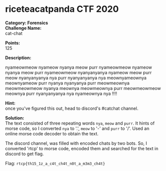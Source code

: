 # riceteacatpanda CTF 2020 <br/>
**Category: Forensics** <br/>
**Challenge Name:** <br/>
cat-chat

**Points:** <br/>
125

**Description:** <br/>

nyameowmeow nyameow nyanya meow purr nyameowmeow nyameow nyanya meow purr nyameowmeow nyanyanyanya nyameow meow purr meow nyanyanyanya nya purr nyanyanyanya nya meownyameownya meownyameow purr nyanya nyanyanya purr meowmeownya meowmeowmeow nyanya meownya meowmeownya purr meowmeowmeow meownya purr nyanyanyanya nya nyameownya nya !!!!

**Hint:** <br/>
once you've figured this out, head to discord's #catchat channel.

**Solution:** <br/>
The text consisted of three repeating words `nya`, `meow` and `purr`. It hints of morse code, so I converted `nya` to '.', `meow` to '-' and `purr` to '/'. Used an online morse code decoder to obtain the text.

The discord channel, was filled with encoded chats by two bots. So, I converted 'rtcp' to morse code, encoded them and searched for the text in discord to get flag.

Flag: `rtcp{th15_1z_a_c4t_ch4t_n0t_a_m3m3_ch4t}`

